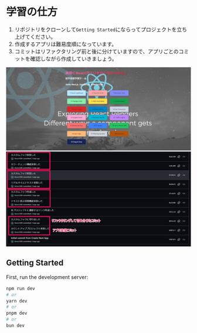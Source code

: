 # 学習の仕方

1. リポジトリをクローンして`Getting Started`にならってプロジェクトを立ち上げてください。
2. 作成するアプリは難易度順になっています。
3. コミットはリファクタリング前と後に分けていますので、アプリごとのコミットを確認しながら作成していきましょう。

![アプリ概要](/public/react-app.jpg)
![コミット概要](/public/commit.png)

## Getting Started

First, run the development server:

```bash
npm run dev
# or
yarn dev
# or
pnpm dev
# or
bun dev
```
